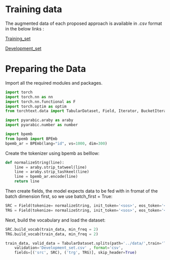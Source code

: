 # Training data
The augmented data of each proposed approach is available in .csv format in the below links :

[Training_set](https://drive.google.com/file/d/1LB0MOzpN8lGovKIEhUgilDpnNjBRHYfZ/view?usp=sharing)

[Development_set](https://drive.google.com/file/d/10xSxu5bCp34yV0uGi91ZfY55djboICdK/view?usp=sharing)


# Preparing the Data

Import all the required modules and packages.
 
```py
import torch
import torch.nn as nn
import torch.nn.functional as F
import torch.optim as optim
from torchtext.data import TabularDataset, Field, Iterator, BucketIterator, ReversibleField

import pyarabic.araby as araby
import pyarabic.number as number

import bpemb
from bpemb import BPEmb
bpemb_ar = BPEmb(lang="id", vs=1000, dim=300) 
```
Create the tokenizer using bpemb as belllow:

```py
def normalizeString(line):
    line = araby.strip_tatweel(line)
    line = araby.strip_tashkeel(line)
    line = bpemb_ar.encode(line)
    return line
```

Then create fields, the model expects data to be fed with in fromat of the batch dimension first, so we use batch_first = True:

```py
SRC = Field(tokenize= normalizeString, init_token='<sos>', eos_token='<eos>',  batch_first=True) 
TRG = Field(tokenize= normalizeString, init_token='<sos>', eos_token='<eos>',  batch_first=True) 
```

Next, build the vocabulary and load the dataset:

````py
SRC.build_vocab(train_data, min_freq = 2)
TRG.build_vocab(train_data, min_freq = 2)

train_data, valid_data = TabularDataset.splits(path='../data/',train='Training_set.csv',
    validation='Development_set.csv' , format='csv',
    fields=[('src', SRC), ('trg', TRG)], skip_header=True) 
